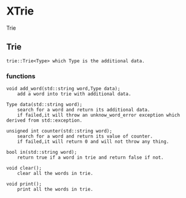 # XTrie
Trie

## Trie
    trie::Trie<Type> which Type is the additional data.

### functions
```
void add_word(std::string word,Type data);
    add a word into trie with additional data.
```
```
Type data(std::string word);
    search for a word and return its additional data.
    if failed,it will throw an unknow_word_error exception which derived from std::exception.
```
```
unsigned int counter(std::string word);
    search for a word and return its value of counter.
    if failed,it will return 0 and will not throw any thing.
```
```
bool in(std::string word);
    return true if a word in trie and return false if not.
```
```
void clear();
    clear all the words in trie.
```
```
void print();
    print all the words in trie.
```
